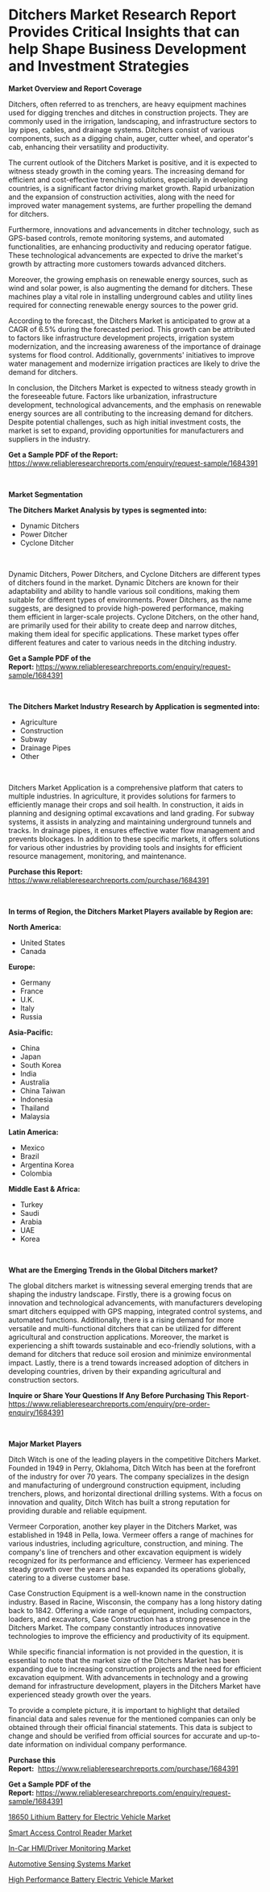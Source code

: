 <p><h1>Ditchers Market Research Report Provides Critical Insights that can help Shape Business Development and Investment Strategies</h1></p><p><strong>Market Overview and Report Coverage</strong></p>
<p><p>Ditchers, often referred to as trenchers, are heavy equipment machines used for digging trenches and ditches in construction projects. They are commonly used in the irrigation, landscaping, and infrastructure sectors to lay pipes, cables, and drainage systems. Ditchers consist of various components, such as a digging chain, auger, cutter wheel, and operator's cab, enhancing their versatility and productivity.</p><p>The current outlook of the Ditchers Market is positive, and it is expected to witness steady growth in the coming years. The increasing demand for efficient and cost-effective trenching solutions, especially in developing countries, is a significant factor driving market growth. Rapid urbanization and the expansion of construction activities, along with the need for improved water management systems, are further propelling the demand for ditchers.</p><p>Furthermore, innovations and advancements in ditcher technology, such as GPS-based controls, remote monitoring systems, and automated functionalities, are enhancing productivity and reducing operator fatigue. These technological advancements are expected to drive the market's growth by attracting more customers towards advanced ditchers.</p><p>Moreover, the growing emphasis on renewable energy sources, such as wind and solar power, is also augmenting the demand for ditchers. These machines play a vital role in installing underground cables and utility lines required for connecting renewable energy sources to the power grid.</p><p>According to the forecast, the Ditchers Market is anticipated to grow at a CAGR of 6.5% during the forecasted period. This growth can be attributed to factors like infrastructure development projects, irrigation system modernization, and the increasing awareness of the importance of drainage systems for flood control. Additionally, governments' initiatives to improve water management and modernize irrigation practices are likely to drive the demand for ditchers.</p><p>In conclusion, the Ditchers Market is expected to witness steady growth in the foreseeable future. Factors like urbanization, infrastructure development, technological advancements, and the emphasis on renewable energy sources are all contributing to the increasing demand for ditchers. Despite potential challenges, such as high initial investment costs, the market is set to expand, providing opportunities for manufacturers and suppliers in the industry.</p></p>
<p><strong>Get a Sample PDF of the Report:</strong> <a href="https://www.reliableresearchreports.com/enquiry/request-sample/1684391">https://www.reliableresearchreports.com/enquiry/request-sample/1684391</a></p>
<p>&nbsp;</p>
<p><strong>Market Segmentation</strong></p>
<p><strong>The Ditchers Market Analysis by types is segmented into:</strong></p>
<p><ul><li>Dynamic Ditchers</li><li>Power Ditcher</li><li>Cyclone Ditcher</li></ul></p>
<p>&nbsp;</p>
<p><p>Dynamic Ditchers, Power Ditchers, and Cyclone Ditchers are different types of ditchers found in the market. Dynamic Ditchers are known for their adaptability and ability to handle various soil conditions, making them suitable for different types of environments. Power Ditchers, as the name suggests, are designed to provide high-powered performance, making them efficient in larger-scale projects. Cyclone Ditchers, on the other hand, are primarily used for their ability to create deep and narrow ditches, making them ideal for specific applications. These market types offer different features and cater to various needs in the ditching industry.</p></p>
<p><strong>Get a Sample PDF of the Report:</strong>&nbsp;<a href="https://www.reliableresearchreports.com/enquiry/request-sample/1684391">https://www.reliableresearchreports.com/enquiry/request-sample/1684391</a></p>
<p>&nbsp;</p>
<p><strong>The Ditchers Market Industry Research by Application is segmented into:</strong></p>
<p><ul><li>Agriculture</li><li>Construction</li><li>Subway</li><li>Drainage Pipes</li><li>Other</li></ul></p>
<p>&nbsp;</p>
<p><p>Ditchers Market Application is a comprehensive platform that caters to multiple industries. In agriculture, it provides solutions for farmers to efficiently manage their crops and soil health. In construction, it aids in planning and designing optimal excavations and land grading. For subway systems, it assists in analyzing and maintaining underground tunnels and tracks. In drainage pipes, it ensures effective water flow management and prevents blockages. In addition to these specific markets, it offers solutions for various other industries by providing tools and insights for efficient resource management, monitoring, and maintenance.</p></p>
<p><strong>Purchase this Report:</strong>&nbsp; <a href="https://www.reliableresearchreports.com/purchase/1684391">https://www.reliableresearchreports.com/purchase/1684391</a></p>
<p>&nbsp;</p>
<p><strong>In terms of Region, the Ditchers Market Players available by Region are:</strong></p>
<p>
    <p> <strong> North America: </strong>
        <ul>
            <li>United States</li>
            <li>Canada</li>
        </ul>
        </p> 
    <p> <strong> Europe: </strong>
        <ul>
            <li>Germany</li>
            <li>France</li>
            <li>U.K.</li>
            <li>Italy</li>
            <li>Russia</li>
        </ul>
        </p> 
    <p> <strong> Asia-Pacific: </strong>
        <ul>
            <li>China</li>
            <li>Japan</li>
            <li>South Korea</li>
            <li>India</li>
            <li>Australia</li>
            <li>China Taiwan</li>
            <li>Indonesia</li>
            <li>Thailand</li>
            <li>Malaysia</li>
        </ul>
        </p> 
    <p> <strong> Latin America: </strong>
        <ul>
            <li>Mexico</li>
            <li>Brazil</li>
            <li>Argentina Korea</li>
            <li>Colombia</li>
        </ul>
        </p> 
    <p> <strong> Middle East & Africa: </strong>
        <ul>
            <li>Turkey</li>
            <li>Saudi</li>
            <li>Arabia</li>
            <li>UAE</li>
            <li>Korea</li>
        </ul>
    </p>
    </p>
<p>&nbsp;</p>
<p><strong>What are the Emerging Trends in the Global Ditchers market?</strong></p>
<p><p>The global ditchers market is witnessing several emerging trends that are shaping the industry landscape. Firstly, there is a growing focus on innovation and technological advancements, with manufacturers developing smart ditchers equipped with GPS mapping, integrated control systems, and automated functions. Additionally, there is a rising demand for more versatile and multi-functional ditchers that can be utilized for different agricultural and construction applications. Moreover, the market is experiencing a shift towards sustainable and eco-friendly solutions, with a demand for ditchers that reduce soil erosion and minimize environmental impact. Lastly, there is a trend towards increased adoption of ditchers in developing countries, driven by their expanding agricultural and construction sectors.</p></p>
<p><strong>Inquire or Share Your Questions If Any Before Purchasing This Report</strong>- <a href="https://www.reliableresearchreports.com/enquiry/pre-order-enquiry/1684391">https://www.reliableresearchreports.com/enquiry/pre-order-enquiry/1684391</a></p>
<p>&nbsp;</p>
<p><strong>Major Market Players</strong></p>
<p><p>Ditch Witch is one of the leading players in the competitive Ditchers Market. Founded in 1949 in Perry, Oklahoma, Ditch Witch has been at the forefront of the industry for over 70 years. The company specializes in the design and manufacturing of underground construction equipment, including trenchers, plows, and horizontal directional drilling systems. With a focus on innovation and quality, Ditch Witch has built a strong reputation for providing durable and reliable equipment.</p><p>Vermeer Corporation, another key player in the Ditchers Market, was established in 1948 in Pella, Iowa. Vermeer offers a range of machines for various industries, including agriculture, construction, and mining. The company's line of trenchers and other excavation equipment is widely recognized for its performance and efficiency. Vermeer has experienced steady growth over the years and has expanded its operations globally, catering to a diverse customer base.</p><p>Case Construction Equipment is a well-known name in the construction industry. Based in Racine, Wisconsin, the company has a long history dating back to 1842. Offering a wide range of equipment, including compactors, loaders, and excavators, Case Construction has a strong presence in the Ditchers Market. The company constantly introduces innovative technologies to improve the efficiency and productivity of its equipment.</p><p>While specific financial information is not provided in the question, it is essential to note that the market size of the Ditchers Market has been expanding due to increasing construction projects and the need for efficient excavation equipment. With advancements in technology and a growing demand for infrastructure development, players in the Ditchers Market have experienced steady growth over the years.</p><p>To provide a complete picture, it is important to highlight that detailed financial data and sales revenue for the mentioned companies can only be obtained through their official financial statements. This data is subject to change and should be verified from official sources for accurate and up-to-date information on individual company performance.</p></p>
<p><strong>Purchase this Report:</strong>&nbsp;&nbsp;<a href="https://www.reliableresearchreports.com/purchase/1684391">https://www.reliableresearchreports.com/purchase/1684391</a></p>
<p></p>
<p><strong>Get a Sample PDF of the Report:</strong>&nbsp;<a href="https://www.reliableresearchreports.com/enquiry/request-sample/1684391">https://www.reliableresearchreports.com/enquiry/request-sample/1684391</a></p>
<p><p><a href="https://medium.com/@austynlemke1988/18650-lithium-battery-for-electric-vehicle-market-furnishes-information-on-market-share-market-41d61fd5dbdf">18650 Lithium Battery for Electric Vehicle Market</a></p><p><a href="https://github.com/marloy8/Market-Research-Report-List-1/blob/main/smart-access-control-reader-market.md">Smart Access Control Reader Market</a></p><p><a href="https://www.linkedin.com/pulse/in-car-hmidriver-monitoring-market-share-amp-new-trends/">In-Car HMI/Driver Monitoring Market</a></p><p><a href="https://www.linkedin.com/pulse/automotive-sensing-systems-market-share-amp-new-trends-analysis/">Automotive Sensing Systems Market</a></p><p><a href="https://medium.com/@dessiefadel/high-performance-battery-electric-vehicle-market-focuses-on-market-share-size-and-projected-b43560f46f6e">High Performance Battery Electric Vehicle Market</a></p></p>